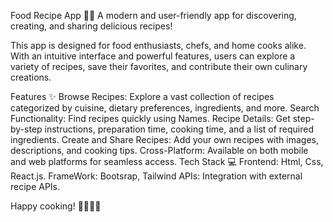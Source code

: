 Food Recipe App 🍳🍲
A modern and user-friendly app for discovering, creating, and sharing delicious recipes!

This app is designed for food enthusiasts, chefs, and home cooks alike. With an intuitive interface and powerful features, users can explore a variety of recipes, save their favorites, and contribute their own culinary creations.

Features ✨
Browse Recipes: Explore a vast collection of recipes categorized by cuisine, dietary preferences, ingredients, and more.
Search Functionality: Find recipes quickly using Names.
Recipe Details: Get step-by-step instructions, preparation time, cooking time, and a list of required ingredients.
Create and Share Recipes: Add your own recipes with images, descriptions, and cooking tips.
Cross-Platform: Available on both mobile and web platforms for seamless access.
Tech Stack 💻
Frontend: Html, Css, React.js.
FrameWork: Bootsrap, Tailwind
APIs: Integration with external recipe APIs.

Happy cooking! 👨‍🍳👩‍🍳

